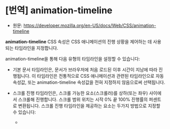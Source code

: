 # [번역] animation-timeline 
- 원문: https://developer.mozilla.org/en-US/docs/Web/CSS/animation-timeline

**animation-timeline** CSS 속성은 CSS 애니메이션의 진행 상황을 제어하는 데 사용되는 타임라인을 지정합니다.

animation-timeline을 통해 다음 유형의 타임라인을 설정할 수 있습니다:

- 기본 문서 타임라인은, 문서가 브라우저에 처음 로드된 이후 시간이 지남에 따라 진행됩니다. 이 타임라인은 전통적으로 CSS 애니메이션과 관련된 타임라인으로 자동 속성값, 또는 animation-timeline 속성값을 전혀 지정하지 않음으로써 선택됩니다.
- 스크롤 진행 타임라인은, 스크롤 가능한 요소(스크롤러)를 상하(또는 좌우) 사이에서 스크롤해 진행합니다. 스크롤 범위 위치는 시작 0% 끝 100% 진행률의 퍼센트로 변환됩니다. 스크롤 진행 타임라인을 제공하는 요소는 두가지 방법으로 지정할 수 있습니다:

  -
